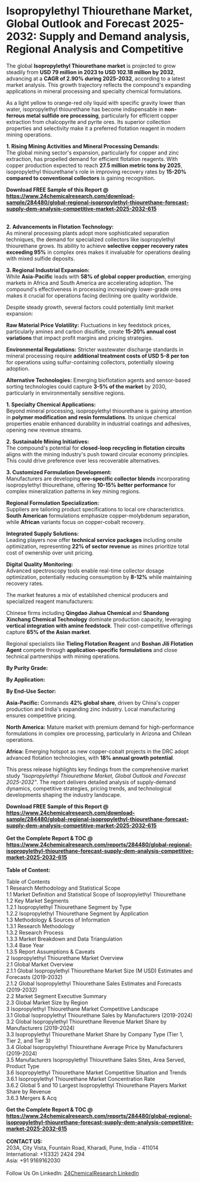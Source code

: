 <h1>Isopropylethyl Thiourethane Market, Global Outlook and Forecast 2025-2032: Supply and Demand analysis, Regional Analysis and Competitive</h1><p>The global <strong>Isopropylethyl Thiourethane market</strong> is projected to grow steadily from <strong>USD 79 million in 2023 to USD 102.18 million by 2032</strong>, advancing at a <strong>CAGR of 2.90% during 2025-2032</strong>, according to a latest market analysis. This growth trajectory reflects the compound's expanding applications in mineral processing and specialty chemical formulations.</p><p>As a light yellow to orange-red oily liquid with specific gravity lower than water, isopropylethyl thiourethane has become indispensable in <strong>non-ferrous metal sulfide ore processing</strong>, particularly for efficient copper extraction from chalcopyrite and pyrite ores. Its superior collection properties and selectivity make it a preferred flotation reagent in modern mining operations.</p><p><strong>1. Rising Mining Activities and Mineral Processing Demands:</strong><br>
The global mining sector's expansion, particularly for copper and zinc extraction, has propelled demand for efficient flotation reagents. With copper production expected to reach <strong>27.5 million metric tons by 2025</strong>, isopropylethyl thiourethane's role in improving recovery rates by <strong>15-20% compared to conventional collectors</strong> is gaining recognition.</p><div><b>Download FREE Sample of this Report @ 
            <a href="https://www.24chemicalresearch.com/download-sample/284480/global-regional-isopropylethyl-thiourethane-forecast-supply-dem-analysis-competitive-market-2025-2032-615">
            https://www.24chemicalresearch.com/download-sample/284480/global-regional-isopropylethyl-thiourethane-forecast-supply-dem-analysis-competitive-market-2025-2032-615</a></b></div><br><p><strong>2. Advancements in Flotation Technology:</strong><br>
As mineral processing plants adopt more sophisticated separation techniques, the demand for specialized collectors like isopropylethyl thiourethane grows. Its ability to achieve <strong>selective copper recovery rates exceeding 95%</strong> in complex ores makes it invaluable for operations dealing with mixed sulfide deposits.</p><p><strong>3. Regional Industrial Expansion:</strong><br>
While <strong>Asia-Pacific</strong> leads with <strong>58% of global copper production</strong>, emerging markets in Africa and South America are accelerating adoption. The compound's effectiveness in processing increasingly lower-grade ores makes it crucial for operations facing declining ore quality worldwide.</p><p>Despite steady growth, several factors could potentially limit market expansion:</p><p><strong>Raw Material Price Volatility:</strong> Fluctuations in key feedstock prices, particularly amines and carbon disulfide, create <strong>15-20% annual cost variations</strong> that impact profit margins and pricing strategies.</p><p><strong>Environmental Regulations:</strong> Stricter wastewater discharge standards in mineral processing require <strong>additional treatment costs of USD 5-8 per ton</strong> for operations using sulfur-containing collectors, potentially slowing adoption.</p><p><strong>Alternative Technologies:</strong> Emerging bioflotation agents and sensor-based sorting technologies could capture <strong>3-5% of the market</strong> by 2030, particularly in environmentally sensitive regions.</p><p><strong>1. Specialty Chemical Applications:</strong><br>
Beyond mineral processing, isopropylethyl thiourethane is gaining attention in <strong>polymer modification and resin formulations</strong>. Its unique chemical properties enable enhanced durability in industrial coatings and adhesives, opening new revenue streams.</p><p><strong>2. Sustainable Mining Initiatives:</strong><br>
The compound's potential for <strong>closed-loop recycling in flotation circuits</strong> aligns with the mining industry's push toward circular economy principles. This could drive preference over less recoverable alternatives.</p><p><strong>3. Customized Formulation Development:</strong><br>
Manufacturers are developing <strong>ore-specific collector blends</strong> incorporating isopropylethyl thiourethane, offering <strong>10-15% better performance</strong> for complex mineralization patterns in key mining regions.</p><p><strong>Regional Formulation Specialization:</strong><br>
	Suppliers are tailoring product specifications to local ore characteristics. <strong>South American</strong> formulations emphasize copper-molybdenum separation, while <strong>African</strong> variants focus on copper-cobalt recovery.</p><p><strong>Integrated Supply Solutions:</strong><br>
	Leading players now offer <strong>technical service packages</strong> including onsite optimization, representing <strong>22% of sector revenue</strong> as mines prioritize total cost of ownership over unit pricing.</p><p><strong>Digital Quality Monitoring:</strong><br>
	Advanced spectroscopy tools enable real-time collector dosage optimization, potentially reducing consumption by <strong>8-12%</strong> while maintaining recovery rates.</p><p>The market features a mix of established chemical producers and specialized reagent manufacturers:</p><p>Chinese firms including <strong>Qingdao Jiahua Chemical</strong> and <strong>Shandong Xinchang Chemical Technology</strong> dominate production capacity, leveraging <strong>vertical integration with amine feedstock</strong>. Their cost-competitive offerings capture <strong>65% of the Asian market</strong>.</p><p>Regional specialists like <strong>Tieling Flotation Reagent</strong> and <strong>Boshan Jili Flotation Agent</strong> compete through <strong>application-specific formulations</strong> and close technical partnerships with mining operations.</p><p><strong>By Purity Grade:</strong></p><p><strong>By Application:</strong></p><p><strong>By End-Use Sector:</strong></p><p><strong>Asia-Pacific:</strong> Commands <strong>42% global share</strong>, driven by China's copper production and India's expanding zinc industry. Local manufacturing ensures competitive pricing.</p><p><strong>North America:</strong> Mature market with premium demand for high-performance formulations in complex ore processing, particularly in Arizona and Chilean operations.</p><p><strong>Africa:</strong> Emerging hotspot as new copper-cobalt projects in the DRC adopt advanced flotation technologies, with <strong>18% annual growth potential</strong>.</p><p>This press release highlights key findings from the comprehensive market study <em>"Isopropylethyl Thiourethane Market, Global Outlook and Forecast 2025-2032"</em>. The report delivers detailed analysis of supply-demand dynamics, competitive strategies, pricing trends, and technological developments shaping the industry landscape.</p><div><b>Download FREE Sample of this Report @ 
            <a href="https://www.24chemicalresearch.com/download-sample/284480/global-regional-isopropylethyl-thiourethane-forecast-supply-dem-analysis-competitive-market-2025-2032-615">
            https://www.24chemicalresearch.com/download-sample/284480/global-regional-isopropylethyl-thiourethane-forecast-supply-dem-analysis-competitive-market-2025-2032-615</a></b></div><br><div><b>Get the Complete Report & TOC @ 
            <a href="https://www.24chemicalresearch.com/reports/284480/global-regional-isopropylethyl-thiourethane-forecast-supply-dem-analysis-competitive-market-2025-2032-615">
            https://www.24chemicalresearch.com/reports/284480/global-regional-isopropylethyl-thiourethane-forecast-supply-dem-analysis-competitive-market-2025-2032-615</a></b></div><br>
            <b>Table of Content:</b><p>Table of Contents<br />
1 Research Methodology and Statistical Scope<br />
1.1 Market Definition and Statistical Scope of Isopropylethyl Thiourethane<br />
1.2 Key Market Segments<br />
1.2.1 Isopropylethyl Thiourethane Segment by Type<br />
1.2.2 Isopropylethyl Thiourethane Segment by Application<br />
1.3 Methodology & Sources of Information<br />
1.3.1 Research Methodology<br />
1.3.2 Research Process<br />
1.3.3 Market Breakdown and Data Triangulation<br />
1.3.4 Base Year<br />
1.3.5 Report Assumptions & Caveats<br />
2 Isopropylethyl Thiourethane Market Overview<br />
2.1 Global Market Overview<br />
2.1.1 Global Isopropylethyl Thiourethane Market Size (M USD) Estimates and Forecasts (2019-2032)<br />
2.1.2 Global Isopropylethyl Thiourethane Sales Estimates and Forecasts (2019-2032)<br />
2.2 Market Segment Executive Summary<br />
2.3 Global Market Size by Region<br />
3 Isopropylethyl Thiourethane Market Competitive Landscape<br />
3.1 Global Isopropylethyl Thiourethane Sales by Manufacturers (2019-2024)<br />
3.2 Global Isopropylethyl Thiourethane Revenue Market Share by Manufacturers (2019-2024)<br />
3.3 Isopropylethyl Thiourethane Market Share by Company Type (Tier 1, Tier 2, and Tier 3)<br />
3.4 Global Isopropylethyl Thiourethane Average Price by Manufacturers (2019-2024)<br />
3.5 Manufacturers Isopropylethyl Thiourethane Sales Sites, Area Served, Product Type<br />
3.6 Isopropylethyl Thiourethane Market Competitive Situation and Trends<br />
3.6.1 Isopropylethyl Thiourethane Market Concentration Rate<br />
3.6.2 Global 5 and 10 Largest Isopropylethyl Thiourethane Players Market Share by Revenue<br />
3.6.3 Mergers & Acq</p><div><b>Get the Complete Report & TOC @ 
            <a href="https://www.24chemicalresearch.com/reports/284480/global-regional-isopropylethyl-thiourethane-forecast-supply-dem-analysis-competitive-market-2025-2032-615">
            https://www.24chemicalresearch.com/reports/284480/global-regional-isopropylethyl-thiourethane-forecast-supply-dem-analysis-competitive-market-2025-2032-615</a></b></div><br><b>CONTACT US:</b><br>
            203A, City Vista, Fountain Road, Kharadi, Pune, India - 411014<br>
            International: +1(332) 2424 294<br>
            Asia: +91 9169162030 <br><br>
            Follow Us On LinkedIn: <a href="https://www.linkedin.com/company/24chemicalresearch/">24ChemicalResearch LinkedIn</a>